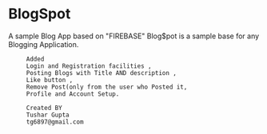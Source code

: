 # BlogSpot
A sample Blog App based on "FIREBASE"
Blog$pot is a sample base for any Blogging Application.


         Added   
         Login and Registration facilities ,
         Posting Blogs with Title AND description ,
         Like button ,
         Remove Post(only from the user who Posted it,
         Profile and Account Setup.
      
         Created BY
         Tushar Gupta
         tg6897@gmail.com


